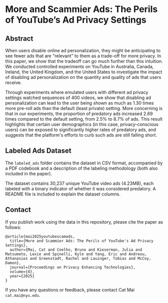 # More and Scammier Ads: The Perils of YouTube’s Ad Privacy Settings

## Abstract 

When users disable online ad personalization, they might be anticipating to see fewer ads that are "relevant" to them as a trade-off for more privacy. In this paper, we show that the tradeoff can go much further than this intuition. We conducted controlled experiments on YouTube in Australia, Canada, Ireland, the United Kingdom, and the United States to investigate the impact of disabling ad personalization on the quantity and quality of ads that users receive.

Through experiments where emulated users with different ad privacy settings watched sequences of 400 videos, we show that disabling ad personalization can lead to the user being shown as much as 1.30 times more pre-roll ads than the default (least private) setting. More concerning is that in our experiments, the proportion of predatory ads increased 2.69 times compared to the default setting, from 2.5% to 8.7% of ads. This result highlights that certain user demographics (in this case, privacy-conscious users) can be exposed to significantly higher rates of predatory ads, and suggests that the platform's efforts to curb such ads are still falling short.

## Labeled Ads Dataset
The `labeled_ads` folder contains the dataset in CSV format, accompanied by a PDF codebook and a description of the labeling methodology (both also included in the paper).

The dataset contains 30,237 unique YouTube video ads (4.23MB), each labeled with a binary indicator of whether it was considered predatory. A README file is included to explain the dataset columns.

## Contact
If you publish work using the data in this repository, please cite the paper as follows:
```
@article{mai2025youtubescamads,
  title={More and Scammier Ads: The Perils of YouTube's Ad Privacy Settings},
  author={Mai, Cat and Coelho, Bruno and Kieserman, Julia and Matsumoto, Lexie and Spinelli, Kyle and Yang, Eric and Andreou, Athanasios and Greenstadt, Rachel and Lauinger, Tobias and McCoy, Damon},
  journal={Proceedings on Privacy Enhancing Technologies},
  volume={4},
  year={2025}
}
```

If you have any questions or feedback, please contact Cat Mai `cat.mai@nyu.edu`.